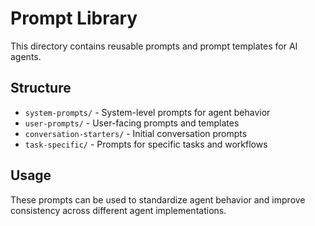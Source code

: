 # Prompt Library

This directory contains reusable prompts and prompt templates for AI agents.

## Structure

- `system-prompts/` - System-level prompts for agent behavior
- `user-prompts/` - User-facing prompts and templates
- `conversation-starters/` - Initial conversation prompts
- `task-specific/` - Prompts for specific tasks and workflows

## Usage

These prompts can be used to standardize agent behavior and improve consistency across different agent implementations.
